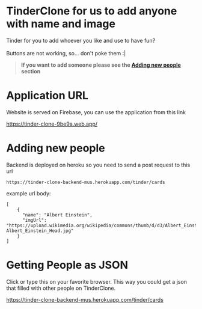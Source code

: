 # TinderClone for us to add anyone with name and image
Tinder for you to add whoever you like and use to have fun?
\
\
Buttons are not working, so... don't poke them :|
> **If you want to add someone please see the [Adding new people](https://github.com/MustafaCQN/tinderClone#adding-new-people) section**


# Application URL
Website is served on Firebase, you can use the application from this link

https://tinder-clone-9be9a.web.app/

# Adding new people
Backend is deployed on heroku so you need to send a post request to this url

```https://tinder-clone-backend-mus.herokuapp.com/tinder/cards```

example url body:
```
[
	{
	  "name": "Albert Einstein",
	  "imgUrl": "https://upload.wikimedia.org/wikipedia/commons/thumb/d/d3/Albert_Einstein_Head.jpg/1536px-Albert_Einstein_Head.jpg"
	}
]
```

# Getting People as JSON
Click or type this on your favorite browser. This way you could get a json that filled with other people on TinderClone.

https://tinder-clone-backend-mus.herokuapp.com/tinder/cards
